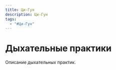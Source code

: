 ```yaml
---
title: Ци-Гун
description: Ци-Гун
tags:
  - "#Ци-Гун"
---
```

 
# Дыхательные практики

Описание дыхательных практик.
